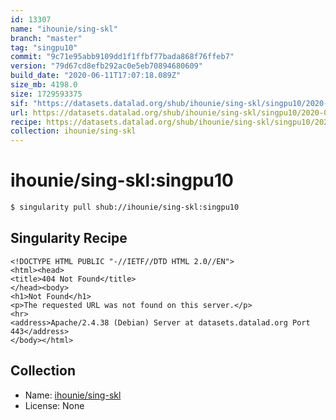 ```yaml
---
id: 13307
name: "ihounie/sing-skl"
branch: "master"
tag: "singpu10"
commit: "9c71e95abb9109dd1f1ffbf77bada868f76ffeb7"
version: "79d67cd8efb292ac0e5eb70894680609"
build_date: "2020-06-11T17:07:18.089Z"
size_mb: 4198.0
size: 1729593375
sif: "https://datasets.datalad.org/shub/ihounie/sing-skl/singpu10/2020-06-11-9c71e95a-79d67cd8/79d67cd8efb292ac0e5eb70894680609.sif"
url: https://datasets.datalad.org/shub/ihounie/sing-skl/singpu10/2020-06-11-9c71e95a-79d67cd8/
recipe: https://datasets.datalad.org/shub/ihounie/sing-skl/singpu10/2020-06-11-9c71e95a-79d67cd8/Singularity
collection: ihounie/sing-skl
---
```


# ihounie/sing-skl:singpu10

```bash
$ singularity pull shub://ihounie/sing-skl:singpu10
```

## Singularity Recipe

```singularity
<!DOCTYPE HTML PUBLIC "-//IETF//DTD HTML 2.0//EN">
<html><head>
<title>404 Not Found</title>
</head><body>
<h1>Not Found</h1>
<p>The requested URL was not found on this server.</p>
<hr>
<address>Apache/2.4.38 (Debian) Server at datasets.datalad.org Port 443</address>
</body></html>
```

## Collection

 - Name: [ihounie/sing-skl](https://github.com/ihounie/sing-skl)
 - License: None

